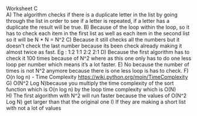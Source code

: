 Worksheet C  
A) The algorithm checks if there is a duplicate letter in the list by going through the list in order to see if a letter is repeated, if a letter has a duplicate the result will be true. 
B) Because of the loop within the loop, so it has to check each item in the first list as well as each item in the second list so it will be N * N = N^2 
C) Because it still checks all the numbers but it doesn't check the last number because its been check already making it almost twice as fast. Eg : 1:2 1:1 2:2 2:1 
D) Because the first algorithm has to check it 100 times because of N^2 where as this one only has to do one less loop per number which means it’s a lot faster. 
E) No because the number of times is not N^2 anymore because there is one less loop is has to check. 
F) O(n log n) - Time Complexity https://wiki.python.org/moin/TimeComplexity 
G) O(N^2 Log N)because you multiply the time complexity of the sort function which is O(n log n) by the loop time complexity which is O(N)  
H) The first algorithm with N^2 will run faster because the values of O(N^2 Log N) get larger than that the original one 
I) If they are making a short list with not a lot of values

